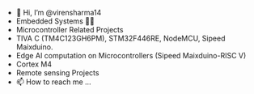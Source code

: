 - 👋 Hi, I’m @virensharma14
- Embedded Systems 👨‍💻
- Microcontroller Related Projects
- TIVA C (TM4C123GH6PM), STM32F446RE, NodeMCU, Sipeed Maixduino.
- Edge AI computation on Microcontrollers (Sipeed Maixduino-RISC V)
- Cortex M4
- Remote sensing Projects
- 📫 How to reach me ...

<!---
virensharma14/virensharma14 is a ✨ special ✨ repository because its `README.md` (this file) appears on your GitHub profile.
You can click the Preview link to take a look at your changes.
--->
